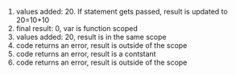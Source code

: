 1. values added: 20. If statement gets passed, result is updated to 20=10+10
2. final result: 0, var is function scoped
3. values added: 20, result is in the same scope
4. code returns an error, result is outside of the scope
5. code returns an error, result is a contstant
6. code returns an error, result is outside of the scope